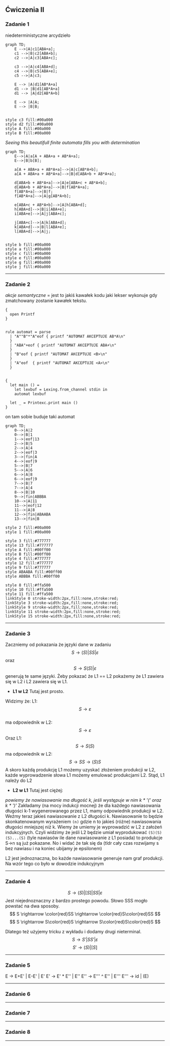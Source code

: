 ## Ćwiczenia II
### Zadanie 1
niedeterministyczne arcydzieło
```mermaid
graph TD;
    E -->|A|c1[ABA+a];
    c1 -->|B|c2[ABA+b];
    c2 -->|A|c3[ABA+c];

    c3 -->|A|c4[ABA+d];
    c4 -->|B|c5[ABA+e];
    c5 -->|A|c3;

    E --> |A|d1[AB*A+a]
    d1 --> |B|d1[AB*A+a]
    d1 --> |A|d2[AB*A+b]
    
    E --> |A|A;
    E --> |B|B;
    
    
style c3 fill:#00a000
style d2 fill:#00a000
style A fill:#00a000
style B fill:#00a000
```

_Seeing this beautifull finite automata fills you with determination_

```mermaid
graph TD;
    E-->|A|a[A + ABA+a + AB*A+a];
    E-->|B|b[B];

    a[A + ABA+a + AB*A+a]-->|A|c[AB*A+b];
    a[A + ABA+a + AB*A+a]-->|B|d[ABA+b + AB*A+a];

    d[ABA+b + AB*A+a]-->|A|e[ABA+c + AB*A+b];
    d[ABA+b + AB*A+a]-->|B|f[AB*A+a];
    f[AB*A+a]-->|B|f;
    f[AB*A+a]-->|A|g[AB*A+b];
    
    e[ABA+c + AB*A+b]-->|A|h[ABA+d];
    h[ABA+d]-->|B|i[ABA+e];
    i[ABA+e]-->|A|j[ABA+c];

    j[ABA+c]-->|A|k[ABA+d];
    k[ABA+d]-->|B|l[ABA+e];
    l[ABA+d]-->|A|j;


style b fill:#00a000
style a fill:#00a000
style c fill:#00a000
style e fill:#00a000
style g fill:#00a000
style j fill:#00a000

```
***
### Zadanie 2

_akcje semantyczne_ = jest to jakiś kawałek kodu jaki lekser wykonuje gdy zmatchowany zostanie kawałek tekstu.

```
{
  open Printf
}


rule automat = parse
  | "A""B"*"A"eof { printf "AUTOMAT AKCEPTUJE AB*A\n"
  }
  | "ABA"+eof { printf "AUTOMAT AKCEPTUJE ABA+\n"
  }
  | "B"eof { printf "AUTOMAT AKCEPTUJE <B>\n" 
  }
  | "A"eof	{ printf "AUTOMAT AKCEPTUJE <A>\n" 
  }


{
  let main () =
    let lexbuf = Lexing.from_channel stdin in
    automat lexbuf

  let _ = Printexc.print main ()
}
```

on tam sobie buduje taki automat
```mermaid
graph TD;
    0-->|A|2
    0-->|B|1
    1-->|eof|13
    2-->|B|5
    2-->|A|4
    2-->|eof|3
    3-->|fin|A
    4-->|eof|9
    5-->|B|7
    5-->|A|6
    6-->|A|8
    6-->|eof|9
    7-->|B|7
    7-->|A|4
    8-->|B|10
    9-->|fin|ABBBA
    10-->|A|11
    11-->|eof|12
    11-->|A|8
    12-->|fin|ABAABA
    13-->|fin|B

style 2 fill:#00a000
style 1 fill:#00a000

style 3 fill:#777777
style 13 fill:#777777
style A fill:#00ff00
style B fill:#00ff00
style 4 fill:#777777
style 12 fill:#777777
style 9 fill:#777777
style ABAABA fill:#00ff00
style ABBBA fill:#00ff00

style 8 fill:#ffa500
style 10 fill:#ffa500
style 11 fill:#ffa500
linkStyle 0 stroke-width:2px,fill:none,stroke:red;
linkStyle 3 stroke-width:2px,fill:none,stroke:red;
linkStyle 9 stroke-width:2px,fill:none,stroke:red;
linkStyle 11 stroke-width:2px,fill:none,stroke:red;
linkStyle 15 stroke-width:2px,fill:none,stroke:red;

```
***
### Zadanie 3
Zaczniemy od pokazania że języki dane w zadaniu
$$ S \rightarrow (S) | SS | \varepsilon $$
oraz
$$ S \rightarrow S(S) | \varepsilon $$
generują te same języki. 
Żeby pokazać że L1 == L2 pokażemy że L1 zawiera się w L2 i L2 zawiera się w L1.
* **L1 w L2** Tutaj jest prosto.  

Widzimy że:
L1:   
$$ S \rightarrow \varepsilon $$   
ma odpowiednik w L2: 
$$ S \rightarrow \varepsilon $$
Oraz L1: 
$$ S \rightarrow S(S)  $$
ma odpowiednik w L2:
$$ S \rightarrow SS \rightarrow (S)S $$
A skoro każdą produkcję L1 możemy uzyskać złożeniem produkcji w L2, każde wyprowadzenie słowa L1 możemy emulować produkcjami L2. Stąd, L1 należy do L2
* **L2 w L1** Tutaj jest ciężej:  

_powiemy że nawiasowanie ma długość k, jeśli występuje w nim k * '(' oraz k * ')'_
Zakładamy (na mocy indukcji mocnej) że dla każdego nawiasowania długości k-1 wygenerowanego przez L1, mamy odpowiednik produkcji w L2.
Weźmy teraz jakieś nawiasowanie z L2 długości k. Nawiasowanie to będzie skonkatenowanym wyrażeniem `(n)` gdzie n to jakieś (różne) nawiasowania długości mniejszej niż k. Wiemy że umiemy je wyprowadzić w L2 z założeń indukcyjnych. Czyli widzimy że jeśli L2 będzie umiał wyprodukować `(S)(S)(S)...(S)` (tyle nawiasów ile dane nawiasowanie z L1 posiada) to produkcje S->n są już pokazane. No i widać że tak się da (tldr cały czas rozwijamy s bez nawiasu i na koniec ubijamy je epsilonem)

L2 jest jednoznaczna, bo każde nawiasowanie generuje nam graf produkcji. Na wzór tego co było w dowodzie indukcyjnym

***
### Zadanie 4
$$ S \rightarrow (S) | [S] | SS | \varepsilon $$
Jest niejednoznaczny z bardzo prostego powodu. Słowo SSS mogło powstać na dwa sposoby.
$$ S \rightarrow \color{red}SS \rightarrow \color{red}S\color{red}SS $$ 
$$ S \rightarrow S\color{red}S \rightarrow S\color{red}S\color{red}S $$ 

Dlatego też użyjemy tricku z wykładu i dodamy drugi nieterminal.
$$ S \rightarrow S' | SS' | \varepsilon $$
$$ S' \rightarrow (S) | [S] $$
***
### Zadanie 5
E -> E+E' | E-E' | E'
E' -> E' * E'' | E''
E'' -> E''' ^ E'' | E'''
E''' -> id | (E)
***
### Zadanie 6
***
### Zadanie 7
***
### Zadanie 8
***
